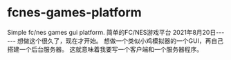 # fcnes-games-platform
Simple fc/nes games gui platform.
简单的FC/NES游戏平台
2021年8月20日------ 想做这个很久了，现在才开始。 想做一个类似小鸡模拟器的一个GUI，再自己搭建一个后台服务器。 这就意味着我要写一个客户端和一个服务器程序。
